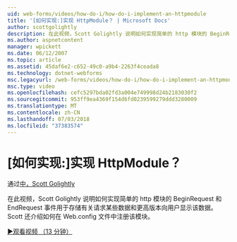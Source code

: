 ```yaml
---
uid: web-forms/videos/how-do-i/how-do-i-implement-an-httpmodule
title: '[如何实现:]实现 HttpModule？ | Microsoft Docs'
author: scottgolightly
description: 在此视频，Scott Golightly 说明如何实现简单的 http 模块的 BeginRequest 和 EndRequest 事件用于存储有关请求的一些数据...
ms.author: aspnetcontent
manager: wpickett
ms.date: 06/12/2007
ms.topic: article
ms.assetid: 45daf6e2-c652-49c0-a9b4-2263f4ceada8
ms.technology: dotnet-webforms
msc.legacyurl: /web-forms/videos/how-do-i/how-do-i-implement-an-httpmodule
msc.type: video
ms.openlocfilehash: cefc5297bda02fd3a004e749998d24b2183030f2
ms.sourcegitcommit: 953ff9ea4369f154d6fd0239599279ddd3280009
ms.translationtype: MT
ms.contentlocale: zh-CN
ms.lasthandoff: 07/03/2018
ms.locfileid: "37383574"
---
```

<a name="how-do-i-implement-an-httpmodule"></a>[如何实现:]实现 HttpModule？
====================
通过[中，Scott Golightly](https://github.com/scottgolightly)

在此视频，Scott Golightly 说明如何实现简单的 http 模块的 BeginRequest 和 EndRequest 事件用于存储有关请求某些数据和更高版本向用户显示该数据。 Scott 还介绍如何在 Web.config 文件中注册该模块。

[&#9654;观看视频 （13 分钟）](https://channel9.msdn.com/Blogs/ASP-NET-Site-Videos/how-do-i-implement-an-httpmodule)
